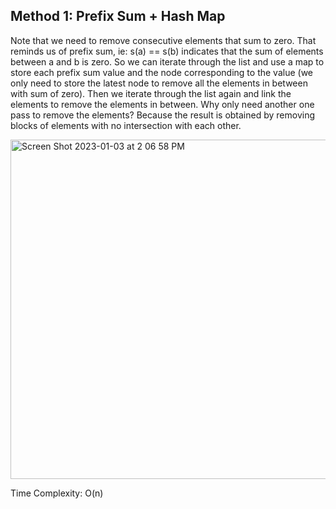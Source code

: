 ## Method 1: Prefix Sum + Hash Map

Note that we need to remove consecutive elements that sum to zero. That reminds us of prefix sum, ie: s(a) == s(b) indicates that the sum of elements between
a and b is zero. So we can iterate through the list and use a map to store each prefix sum value and the node corresponding to the value (we only need to 
store the latest node to remove all the elements in between with sum of zero). Then we iterate through the list again and link the elements to remove the 
elements in between. Why only need another one pass to remove the elements? Because the result is obtained by removing blocks of elements with no intersection
with each other.

<img width="543" alt="Screen Shot 2023-01-03 at 2 06 58 PM" src="https://user-images.githubusercontent.com/106039830/210449218-73b33471-bd40-4911-a0be-706df72c5d1d.png">


Time Complexity: O(n)
